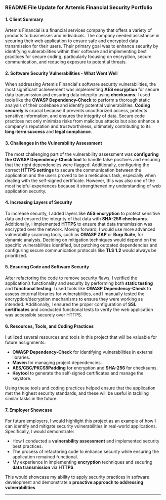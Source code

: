 ### **README File Update for Artemis Financial Security Portfolio**

#### **1. Client Summary**
Artemis Financial is a financial services company that offers a variety of products to businesses and individuals. The company needed assistance in securing their web application to ensure safe and encrypted data transmission for their users. Their primary goal was to enhance security by identifying vulnerabilities within their software and implementing best practices for secure coding, particularly focusing on encryption, secure communication, and reducing exposure to potential threats.

#### **2. Software Security Vulnerabilities - What Went Well**
When addressing Artemis Financial's software security vulnerabilities, the most significant achievement was implementing **AES encryption** for secure data transmission and ensuring data integrity using **checksums**. I used tools like the **OWASP Dependency-Check** to perform a thorough static analysis of their codebase and identify potential vulnerabilities. **Coding securely** is crucial because it prevents unauthorized access, protects sensitive information, and ensures the integrity of data. Secure code practices not only minimize risks from malicious attacks but also enhance a company's reputation and trustworthiness, ultimately contributing to its **long-term success** and **legal compliance**.

#### **3. Challenges in the Vulnerability Assessment**
The most challenging part of the vulnerability assessment was **configuring the OWASP Dependency-Check tool** to handle false positives and ensuring that the right dependencies were flagged. Additionally, configuring the correct **HTTPS settings** to secure the communication between the application and the users proved to be a meticulous task, especially when dealing with the self-signed certificate. However, this was also one of the most helpful experiences because it strengthened my understanding of web application security.

#### **4. Increasing Layers of Security**
To increase security, I added layers like **AES encryption** to protect sensitive data and ensured the integrity of that data with **SHA-256 checksums**. Additionally, I implemented **HTTPS** to ensure that data transmission was encrypted over the network. Moving forward, I would use more advanced vulnerability scanning tools, such as **OWASP ZAP** or **Burp Suite**, for dynamic analysis. Deciding on mitigation techniques would depend on the specific vulnerabilities identified, but patching outdated dependencies and configuring secure communication protocols like **TLS 1.2** would always be prioritized.

#### **5. Ensuring Code and Software Security**
After refactoring the code to remove security flaws, I verified the application’s functionality and security by performing both **static testing** and **functional testing**. I used tools like **OWASP Dependency-Check** to assess external libraries for vulnerabilities, and I manually tested the encryption/decryption mechanisms to ensure they were working as intended. Additionally, I ensured the proper configuration of **SSL certificates** and conducted functional tests to verify the web application was accessible securely over HTTPS.

#### **6. Resources, Tools, and Coding Practices**
I utilized several resources and tools in this project that will be valuable for future assignments:
- **OWASP Dependency-Check** for identifying vulnerabilities in external libraries.
- **Maven** for managing project dependencies.
- **AES/CBC/PKCS5Padding** for encryption and **SHA-256** for checksums.
- **Keytool** to generate the self-signed certificates and manage the keystore.

Using these tools and coding practices helped ensure that the application met the highest security standards, and these will be useful in tackling similar tasks in the future.

#### **7. Employer Showcase**
For future employers, I would highlight this project as an example of how I can identify and mitigate security vulnerabilities in real-world applications. Specifically, I would demonstrate:
- How I conducted a **vulnerability assessment** and implemented security best practices.
- The process of refactoring code to enhance security while ensuring the application remained functional.
- My experience in implementing **encryption** techniques and securing **data transmission** via **HTTPS**.

This would showcase my ability to apply security practices in software development and demonstrate a **proactive approach to addressing vulnerabilities**.

---

